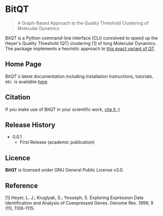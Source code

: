 # BitQT
> A Graph-Based Approach to the  Quality Threshold Clustering of Molecular Dynamics

BitQT is a Python command-line interface (CLI) conceived to speed up
the Heyer's Quality Threshold (QT) clustering [1] of long Molecular Dynamics.
The package implements a heuristic approach to [this exact variant
of QT](https://doi.org/10.1021/acs.jcim.9b00558).

## Home Page

BitQT´s latest documentation including installation instructions, tutorials, etc. is available [here]().  

## Citation

If you make use of BitQT in your scientific work, [cite it ;)]()

## Release History

* 0.0.1
    * First Release (academic publication)

## Licence

**BitQT** is licensed under GNU General Public License v3.0.

## Reference

[1] Heyer, L. J.; Kruglyak, S.; Yooseph, S. Exploring Expression Data Identification and Analysis of Coexpressed Genes. Genome Res. 1999, 9 (11), 1106–1115.

